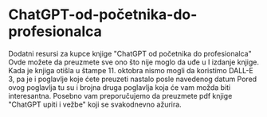 # ChatGPT-od-početnika-do-profesionalca
Dodatni resursi za kupce knjige "ChatGPT od početnika do profesionalca"
Ovde možete da preuzmete sve ono što nije moglo da uđe u I izdanje knjige.
Kada je knjiga otišla u štampe 11. oktobra nismo mogli da koristimo DALL-E 3, pa je i poglavlje koje ćete preuzeti nastalo posle navedenog datum
Pored ovog poglavlja tu su i brojna druga poglavlja koja će vam možda biti interesantna.
Posebno vam preporučujemo da preuzmete pdf knjige "ChatGPT upiti i vežbe" koji se svakodnevno ažurira.
